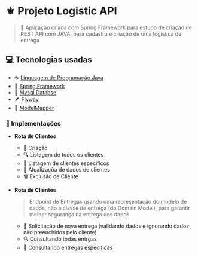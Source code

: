 # ⚜️ Projeto Logistic API

> 🔰 Aplicação criada com Spring Framework para estudo de criação de REST API com JAVA, para cadastro e criação de uma logistica de entrega

## 💻 Tecnologias usadas
- ☕️ [Linguagem de Programação Java](https://docs.oracle.com/en/java/)
- 🍃 [Spring Framework](http://spring.io/)
- 🐬 [Mysql Databse](https://dev.mysql.com/doc/refman/8.0/en/)
- 🪶 [Flyway](https://flywaydb.org/)
- 📝 [ModelMapper](http://modelmapper.org/)

### 📌 Implementações
- **Rota de Clientes**
  - 📇 Criação
  - 🔍 Listagem de todos os clientes
  - 🔎 Listagem de clientes especificos
  - 📝 Atualizaçõa de dados de clientes 
  - 🗑 Exclusão de Cliente

- **Rota de Clientes**
  > Endpoint de Entregas usando uma representação do modelo de dados, não a classe de entrega (do Domain Model), para garantir melhor segurança na entrega dos dados
  - 📇 Solicitação de nova entrega (validando dados e ignorando dados não preenchidos pelo cliente)
  - 🔍 Consultando todas entrgas
  - 🔎 Consultando entregas especificas
